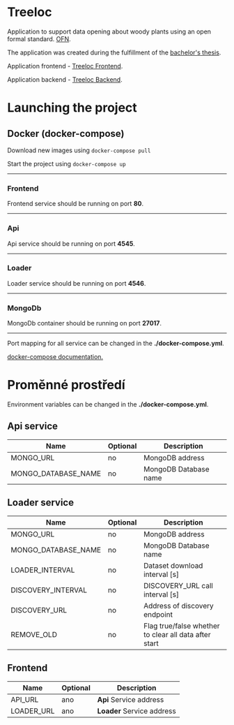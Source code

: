 # Treeloc


Application to support data opening
about woody plants using an open formal
standard. [OFN](https://opendata.gov.cz/otev%C5%99en%C3%A9-form%C3%A1ln%C3%AD-normy:start).

The application was created during the fulfillment of the  [bachelor's thesis](https://dspace.cvut.cz/handle/10467/88708). 

Application frontend - [Treeloc Frontend](https://github.com/prixladi/treeloc-frontend).

Application backend - [Treeloc Backend](https://github.com/prixladi/treeloc-backend).

# Launching the project

## Docker (docker-compose)

Download new images using `docker-compose pull`

Start the project using `docker-compose up`

---

### Frontend 

Frontend service should be running on port **80**.

---

### Api

Api service should be running on port **4545**.

---
### Loader

Loader service should be running on port **4546**.

---

### MongoDb

MongoDb container should be running on port **27017**.

---

Port mapping for all service can be changed in the **./docker-compose.yml**.

[docker-compose documentation.](https://docs.docker.com/compose/)

# Proměnné prostředí
Environment variables can be changed in the **./docker-compose.yml**.

## Api service

|Name|Optional|Description|
|---|---|---|
|MONGO_URL|no|MongoDB address|
|MONGO_DATABASE_NAME|no|MongoDB Database name|

## Loader service

|Name|Optional|Description|
|---|---|---|
|MONGO_URL|no|MongoDB address|
|MONGO_DATABASE_NAME|no|MongoDB Database name|
|LOADER_INTERVAL|no|Dataset download interval \[s\]|
|DISCOVERY_INTERVAL|no|DISCOVERY_URL call interval \[s\]|
|DISCOVERY_URL|no|Address of discovery endpoint|
|REMOVE_OLD|no|Flag true/false whether to clear all data after start|

## Frontend

|Name|Optional|Description|
|---|---|---|
|API_URL|ano| **Api** Service address|
|LOADER_URL|ano| **Loader** Service address|
